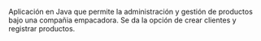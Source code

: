 Aplicación en Java que permite la administración y gestión de productos bajo una compañia empacadora. Se da la opción de crear clientes y registrar productos.
